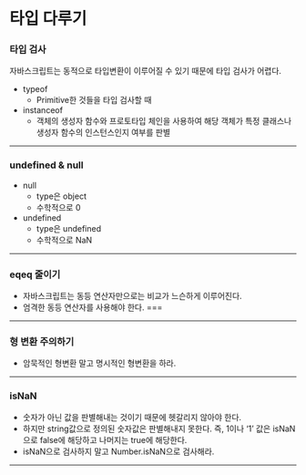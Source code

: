 # 타입 다루기

### 타입 검사

자바스크립트는 동적으로 타입변환이 이루어질 수 있기 때문에 타입 검사가 어렵다.

- typeof
    - Primitive한 것들을 타입 검사할 때
- instanceof
    - 객체의 생성자 함수와 프로토타입 체인을 사용하여 해당 객체가 특정 클래스나 생성자 함수의 인스턴스인지 여부를 판별

---

### undefined & null

- null
    - type은 object
    - 수학적으로 0
- undefined
    - type은 undefined
    - 수학적으로 NaN

---

### eqeq 줄이기

- 자바스크립트는 동등 연산자만으로는 비교가 느슨하게 이루어진다.
- 엄격한 동등 연산자를 사용해야 한다. ===

---

### 형 변환 주의하기

- 암묵적인 형변환 말고 명시적인 형변환을 하라.

---

### isNaN

- 숫자가 아닌 값을 판별해내는 것이기 때문에 헷갈리지 않아야 한다.
- 하지만 string값으로 정의된 숫자값은 판별해내지 못한다. 즉, 1이나 ‘1’ 값은 isNaN으로 false에 해당하고 나머지는 true에 해당한다.
- isNaN으로 검사하지 말고 Number.isNaN으로 검사해라.

---